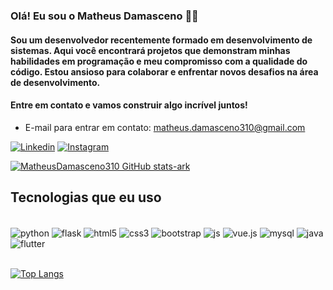 
### Olá! Eu sou o Matheus Damasceno 👋🏽

#### Sou um desenvolvedor recentemente formado em desenvolvimento de sistemas. Aqui você encontrará projetos que demonstram minhas habilidades em programação e meu compromisso com a qualidade do código. Estou ansioso para colaborar e enfrentar novos desafios na área de desenvolvimento.

#### Entre em contato e vamos construir algo incrível juntos!

<ul>
    <li>E-mail para entrar em contato: <a href="mailto:matheus.damasceno310@gmail.com">matheus.damasceno310@gmail.com</a></li>
</ul>

[![Linkedin](https://img.shields.io/badge/LinkedIn-0077B5?style=for-the-badge&logo=linkedin&logoColor=white)](https://www.linkedin.com/in/matheus-oliveira-31008a243/)
[![Instagram](https://img.shields.io/badge/Instagram-E4405F?style=for-the-badge&logo=instagram&logoColor=white)](https://www.instagram.com/ff.tths/)

[![MatheusDamasceno310 GitHub stats-ark](https://github-readme-stats.vercel.app/api?username=MatheusDamasceno310&show_icons=true&theme=default#gh-radical-mode-only)](https://github.com/MatheusDamasceno310)

## Tecnologias que eu uso

<div style="display: inline_block"><br/>
    <img align="center" alt="python" src="https://img.shields.io/badge/Python-14354C?style=for-the-badge&logo=python&logoColor=white" />
    <img align="center" alt="flask" src="https://img.shields.io/badge/Flask-000000?style=for-the-badge&logo=flask&logoColor=white" />
    <img align="center" alt="html5" src="https://img.shields.io/badge/HTML5-E34F26?style=for-the-badge&logo=html5&logoColor=white" />
    <img align="center" alt="css3" src="https://img.shields.io/badge/CSS3-1572B6?style=for-the-badge&logo=css3&logoColor=white" />
    <img align="center" alt="bootstrap" src="https://img.shields.io/badge/Bootstrap-563D7C?style=for-the-badge&logo=bootstrap&logoColor=white" />
    <img align="center" alt="js" src="https://img.shields.io/badge/JavaScript-323330?style=for-the-badge&logo=javascript&logoColor=F7DF1E" />
    <img align="center" alt="vue.js" src="https://img.shields.io/badge/Vue.js-35495E?style=for-the-badge&logo=vue.js&logoColor=4FC08D" />
    <img align="center" alt="mysql" src="https://img.shields.io/badge/MySQL-00000F?style=for-the-badge&logo=mysql&logoColor=white" />
    <img align="center" alt="java" src="https://img.shields.io/badge/Java-ED8B00?style=for-the-badge&logo=openjdk&logoColor=white" />
    <img align="center" alt="flutter" src="https://img.shields.io/badge/Flutter-02569B?style=for-the-badge&logo=flutter&logoColor=white" />
</div>
</br>

[![Top Langs](https://github-readme-stats.vercel.app/api/top-langs/?username=MatheusDamasceno310&layout=donut)](https://github.com/MatheusDamasceno310)
